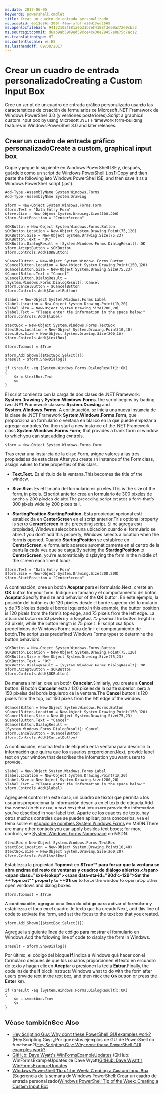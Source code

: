 ```yaml
---
ms.date: 2017-06-05
keywords: powershell,cmdlet
title: Crear un cuadro de entrada personalizado
ms.assetid: 0b12e56c-299f-40ee-afbf-d30d23ed2565
ms.openlocfilehash: 94172102fb81a9b31b7e84188f3e60a372e9cba2
ms.sourcegitcommit: d6ab9ab5909ed59cce4ce30e29457e0e75c7ac12
ms.translationtype: HT
ms.contentlocale: es-ES
ms.lasthandoff: 09/08/2017
---
```

# <a name="creating-a-custom-input-box"></a><span data-ttu-id="90d1c-103">Crear un cuadro de entrada personalizado</span><span class="sxs-lookup"><span data-stu-id="90d1c-103">Creating a Custom Input Box</span></span>
<span data-ttu-id="90d1c-104">Cree un script de un cuadro de entrada gráfico personalizado usando las características de creación de formularios de Microsoft .NET Framework de Windows PowerShell 3.0 (y versiones posteriores).</span><span class="sxs-lookup"><span data-stu-id="90d1c-104">Script a graphical custom input box by using Microsoft .NET Framework form-building features in Windows PowerShell 3.0 and later releases.</span></span>

## <a name="create-a-custom-graphical-input-box"></a><span data-ttu-id="90d1c-105">Crear un cuadro de entrada gráfico personalizado</span><span class="sxs-lookup"><span data-stu-id="90d1c-105">Create a custom, graphical input box</span></span>
<span data-ttu-id="90d1c-106">Copie y pegue lo siguiente en Windows PowerShell ISE y, después, guárdelo como un script de Windows PowerShell (.ps1).</span><span class="sxs-lookup"><span data-stu-id="90d1c-106">Copy and then paste the following into Windows PowerShell ISE, and then save it as a Windows PowerShell script (.ps1).</span></span>

```
Add-Type -AssemblyName System.Windows.Forms
Add-Type -AssemblyName System.Drawing

$form = New-Object System.Windows.Forms.Form 
$form.Text = "Data Entry Form"
$form.Size = New-Object System.Drawing.Size(300,200) 
$form.StartPosition = "CenterScreen"

$OKButton = New-Object System.Windows.Forms.Button
$OKButton.Location = New-Object System.Drawing.Point(75,120)
$OKButton.Size = New-Object System.Drawing.Size(75,23)
$OKButton.Text = "OK"
$OKButton.DialogResult = [System.Windows.Forms.DialogResult]::OK
$form.AcceptButton = $OKButton
$form.Controls.Add($OKButton)

$CancelButton = New-Object System.Windows.Forms.Button
$CancelButton.Location = New-Object System.Drawing.Point(150,120)
$CancelButton.Size = New-Object System.Drawing.Size(75,23)
$CancelButton.Text = "Cancel"
$CancelButton.DialogResult = [System.Windows.Forms.DialogResult]::Cancel
$form.CancelButton = $CancelButton
$form.Controls.Add($CancelButton)

$label = New-Object System.Windows.Forms.Label
$label.Location = New-Object System.Drawing.Point(10,20) 
$label.Size = New-Object System.Drawing.Size(280,20) 
$label.Text = "Please enter the information in the space below:"
$form.Controls.Add($label) 

$textBox = New-Object System.Windows.Forms.TextBox 
$textBox.Location = New-Object System.Drawing.Point(10,40) 
$textBox.Size = New-Object System.Drawing.Size(260,20) 
$form.Controls.Add($textBox) 

$form.Topmost = $True

$form.Add_Shown({$textBox.Select()})
$result = $form.ShowDialog()

if ($result -eq [System.Windows.Forms.DialogResult]::OK)
{
    $x = $textBox.Text
    $x
}
```

<span data-ttu-id="90d1c-107">El script comienza con la carga de dos clases de .NET Framework: **System.Drawing** y **System.Windows.Forms**.</span><span class="sxs-lookup"><span data-stu-id="90d1c-107">The script begins by loading two .NET Framework classes: **System.Drawing** and **System.Windows.Forms**.</span></span> <span data-ttu-id="90d1c-108">A continuación, se inicia una nueva instancia de la clase de .NET Framework **System.Windows.Forms.Form**, que proporciona un formulario o ventana en blanco en la que puede empezar a agregar controles.</span><span class="sxs-lookup"><span data-stu-id="90d1c-108">You then start a new instance of the .NET Framework class **System.Windows.Forms.Form**; that provides a blank form or window to which you can start adding controls.</span></span>

```
$form = New-Object System.Windows.Forms.Form
```

<span data-ttu-id="90d1c-109">Tras crear una instancia de la clase Form, asigne valores a las tres propiedades de esta clase.</span><span class="sxs-lookup"><span data-stu-id="90d1c-109">After you create an instance of the Form class, assign values to three properties of this class.</span></span>

- <span data-ttu-id="90d1c-110">**Text.**</span><span class="sxs-lookup"><span data-stu-id="90d1c-110">**Text.**</span></span> <span data-ttu-id="90d1c-111">Es el título de la ventana.</span><span class="sxs-lookup"><span data-stu-id="90d1c-111">This becomes the title of the window.</span></span>

- <span data-ttu-id="90d1c-112">**Size.**</span><span class="sxs-lookup"><span data-stu-id="90d1c-112">**Size.**</span></span> <span data-ttu-id="90d1c-113">Es el tamaño del formulario en píxeles.</span><span class="sxs-lookup"><span data-stu-id="90d1c-113">This is the size of the form, in pixels.</span></span> <span data-ttu-id="90d1c-114">El script anterior crea un formulario de 300 píxeles de ancho y 200 píxeles de alto.</span><span class="sxs-lookup"><span data-stu-id="90d1c-114">The preceding script creates a form that’s 300 pixels wide by 200 pixels tall.</span></span>

- <span data-ttu-id="90d1c-115">**StartingPosition.**</span><span class="sxs-lookup"><span data-stu-id="90d1c-115">**StartingPosition.**</span></span> <span data-ttu-id="90d1c-116">Esta propiedad opcional está establecida en **CenterScreen** en el script anterior.</span><span class="sxs-lookup"><span data-stu-id="90d1c-116">This optional property is set to **CenterScreen** in the preceding script.</span></span> <span data-ttu-id="90d1c-117">Si no agrega esta propiedad, Windows selecciona una ubicación cuando el formulario se abre.</span><span class="sxs-lookup"><span data-stu-id="90d1c-117">If you don’t add this property, Windows selects a location when the form is opened.</span></span> <span data-ttu-id="90d1c-118">Cuando **StartingPosition** se establece en **CenterScreen**, el formulario aparece automáticamente en el centro de la pantalla cada vez que se carga.</span><span class="sxs-lookup"><span data-stu-id="90d1c-118">By setting the **StartingPosition** to **CenterScreen**, you’re automatically displaying the form in the middle of the screen each time it loads.</span></span>

```
$form.Text = "Data Entry Form"
$form.Size = New-Object System.Drawing.Size(300,200) 
$form.StartPosition = "CenterScreen"
```

<span data-ttu-id="90d1c-119">A continuación, cree un botón **Aceptar** para el formulario.</span><span class="sxs-lookup"><span data-stu-id="90d1c-119">Next, create an **OK** button for your form.</span></span> <span data-ttu-id="90d1c-120">Indique un tamaño y el comportamiento del botón **Aceptar**.</span><span class="sxs-lookup"><span data-stu-id="90d1c-120">Specify the size and behavior of the **OK** button.</span></span> <span data-ttu-id="90d1c-121">En este ejemplo, la posición del botón es de 120 píxeles desde el borde superior del formulario y de 75 píxeles desde el borde izquierdo.</span><span class="sxs-lookup"><span data-stu-id="90d1c-121">In this example, the button position is 120 pixels from the form’s top edge, and 75 pixels from the left edge.</span></span> <span data-ttu-id="90d1c-122">La altura del botón es 23 píxeles y la longitud, 75 píxeles.</span><span class="sxs-lookup"><span data-stu-id="90d1c-122">The button height is 23 pixels, while the button length is 75 pixels.</span></span> <span data-ttu-id="90d1c-123">El script usa tipos predefinidos de Windows Forms para definir el comportamiento del botón.</span><span class="sxs-lookup"><span data-stu-id="90d1c-123">The script uses predefined Windows Forms types to determine the button behaviors.</span></span>

```
$OKButton = New-Object System.Windows.Forms.Button
$OKButton.Location = New-Object System.Drawing.Point(75,120)
$OKButton.Size = New-Object System.Drawing.Size(75,23)
$OKButton.Text = "OK"
$OKButton.DialogResult = [System.Windows.Forms.DialogResult]::OK
$form.AcceptButton = $OKButton
$form.Controls.Add($OKButton)
```

<span data-ttu-id="90d1c-124">De manera similar, cree un botón **Cancelar**.</span><span class="sxs-lookup"><span data-stu-id="90d1c-124">Similarly, you create a **Cancel** button.</span></span> <span data-ttu-id="90d1c-125">El botón **Cancelar** está a 120 píxeles de la parte superior, pero a 150 píxeles del borde izquierdo de la ventana.</span><span class="sxs-lookup"><span data-stu-id="90d1c-125">The **Cancel** button is 120 pixels from the top, but 150 pixels from the left edge of the window.</span></span>

```
$CancelButton = New-Object System.Windows.Forms.Button
$CancelButton.Location = New-Object System.Drawing.Point(150,120)
$CancelButton.Size = New-Object System.Drawing.Size(75,23)
$CancelButton.Text = "Cancel"
$CancelButton.DialogResult = [System.Windows.Forms.DialogResult]::Cancel
$form.CancelButton = $CancelButton
$form.Controls.Add($CancelButton)
```

<span data-ttu-id="90d1c-126">A continuación, escriba texto de etiqueta en la ventana para describir la información que quiera que los usuarios proporcionen.</span><span class="sxs-lookup"><span data-stu-id="90d1c-126">Next, provide label text on your window that describes the information you want users to provide.</span></span>

```
$label = New-Object System.Windows.Forms.Label
$label.Location = New-Object System.Drawing.Point(10,20) 
$label.Size = New-Object System.Drawing.Size(280,20) 
$label.Text = "Please enter the information in the space below:"
$form.Controls.Add($label)
```

<span data-ttu-id="90d1c-127">Agregue el control (en este caso, un cuadro de texto) que permita a los usuarios proporcionar la información descrita en el texto de etiqueta.</span><span class="sxs-lookup"><span data-stu-id="90d1c-127">Add the control (in this case, a text box) that lets users provide the information you’ve described in your label text.</span></span> <span data-ttu-id="90d1c-128">Aparte de los cuadros de texto, hay otros muchos controles que se pueden aplicar; para conocerlos, vea el tema sobre el [espacio de nombres System.Windows.Forms](http://msdn.microsoft.com/library/k50ex0x9(v=vs.110).aspx) en MSDN.</span><span class="sxs-lookup"><span data-stu-id="90d1c-128">There are many other controls you can apply besides text boxes; for more controls, see [System.Windows.Forms Namespace](http://msdn.microsoft.com/library/k50ex0x9(v=vs.110).aspx) on MSDN.</span></span>

```
$textBox = New-Object System.Windows.Forms.TextBox 
$textBox.Location = New-Object System.Drawing.Point(10,40) 
$textBox.Size = New-Object System.Drawing.Size(260,20) 
$form.Controls.Add($textBox)
```

<span data-ttu-id="90d1c-129">Establezca la propiedad **Topmost** en **$True** para forzar que la ventana se abra encima del resto de ventanas y cuadros de diálogo abiertos.</span><span class="sxs-lookup"><span data-stu-id="90d1c-129">Set the **Topmost** property to **$True** to force the window to open atop other open windows and dialog boxes.</span></span>

```
$form.Topmost = $True
```

<span data-ttu-id="90d1c-130">A continuación, agregue esta línea de código para activar el formulario y establezca el foco en el cuadro de texto que ha creado.</span><span class="sxs-lookup"><span data-stu-id="90d1c-130">Next, add this line of code to activate the form, and set the focus to the text box that you created.</span></span>

```
$form.Add_Shown({$textBox.Select()})
```

<span data-ttu-id="90d1c-131">Agregue la siguiente línea de código para mostrar el formulario en Windows.</span><span class="sxs-lookup"><span data-stu-id="90d1c-131">Add the following line of code to display the form in Windows.</span></span>

```
$result = $form.ShowDialog()
```

<span data-ttu-id="90d1c-132">Por último, el código del bloque **If** indica a Windows qué hacer con el formulario después de que los usuarios proporcionen el texto en el cuadro de texto y hagan clic en **Aceptar** o presionen la tecla **Entrar**.</span><span class="sxs-lookup"><span data-stu-id="90d1c-132">Finally, the code inside the **If** block instructs Windows what to do with the form after users provide text in the text box, and then click the **OK** button or press the **Enter** key.</span></span>

```
if ($result -eq [System.Windows.Forms.DialogResult]::OK)
{
    $x = $textBox.Text
    $x
}
```

## <a name="see-also"></a><span data-ttu-id="90d1c-133">Véase también</span><span class="sxs-lookup"><span data-stu-id="90d1c-133">See Also</span></span>
- <span data-ttu-id="90d1c-134">[Hey Scripting Guy: Why don’t these PowerShell GUI examples work?](http://go.microsoft.com/fwlink/?LinkId=506644) (Hey Scripting Guy: ¿Por qué estos ejemplos de GUI de PowerShell no funcionan?)</span><span class="sxs-lookup"><span data-stu-id="90d1c-134">[Hey Scripting Guy:  Why don’t these PowerShell GUI examples work?](http://go.microsoft.com/fwlink/?LinkId=506644)</span></span>
- <span data-ttu-id="90d1c-135">[GitHub: Dave Wyatt's WinFormsExampleUpdates](https://github.com/dlwyatt/WinFormsExampleUpdates) (GitHub: WinFormsExampleUpdates de Dave Wyatt)</span><span class="sxs-lookup"><span data-stu-id="90d1c-135">[GitHub: Dave Wyatt's WinFormsExampleUpdates](https://github.com/dlwyatt/WinFormsExampleUpdates)</span></span>
- <span data-ttu-id="90d1c-136">[Windows PowerShell Tip of the Week: Creating a Custom Input Box](http://technet.microsoft.com/library/ff730941.aspx) (Sugerencia de la semana de Windows PowerShell: Crear un cuadro de entrada personalizado)</span><span class="sxs-lookup"><span data-stu-id="90d1c-136">[Windows PowerShell Tip of the Week:  Creating a Custom Input Box](http://technet.microsoft.com/library/ff730941.aspx)</span></span>

